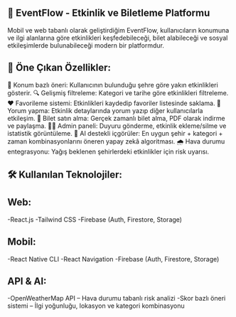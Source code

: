 ## 🎉 EventFlow - Etkinlik ve Biletleme Platformu
Mobil ve web tabanlı olarak geliştirdiğim EventFlow, kullanıcıların konumuna ve ilgi alanlarına göre etkinlikleri keşfedebileceği, bilet alabileceği ve sosyal etkileşimlerde bulunabileceği modern bir platformdur.

## 🌟 Öne Çıkan Özellikler:

📍 Konum bazlı öneri: Kullanıcının bulunduğu şehre göre yakın etkinlikleri gösterir.
🔍 Gelişmiş filtreleme: Kategori ve tarihe göre etkinlikleri filtreleme.
❤️ Favorileme sistemi: Etkinlikleri kaydedip favoriler listesinde saklama.
💬 Yorum yapma: Etkinlik detaylarında yorum yazıp diğer kullanıcılarla etkileşim.
🎫 Bilet satın alma: Gerçek zamanlı bilet alma, PDF olarak indirme ve paylaşma.
🧑‍💼 Admin paneli: Duyuru gönderme, etkinlik ekleme/silme ve istatistik görüntüleme.
🤖 AI destekli içgörüler: En uygun şehir + kategori + zaman kombinasyonlarını öneren yapay zekâ algoritması.
🌧️ Hava durumu entegrasyonu: Yağış beklenen şehirlerdeki etkinlikler için risk uyarısı.

## 🛠️ Kullanılan Teknolojiler:

## Web:
-React.js
-Tailwind CSS
-Firebase (Auth, Firestore, Storage)

## Mobil:
-React Native CLI
-React Navigation
-Firebase (Auth, Firestore, Storage)

## API & AI:
-OpenWeatherMap API – Hava durumu tabanlı risk analizi
-Skor bazlı öneri sistemi – İlgi yoğunluğu, lokasyon ve kategori kombinasyonu
